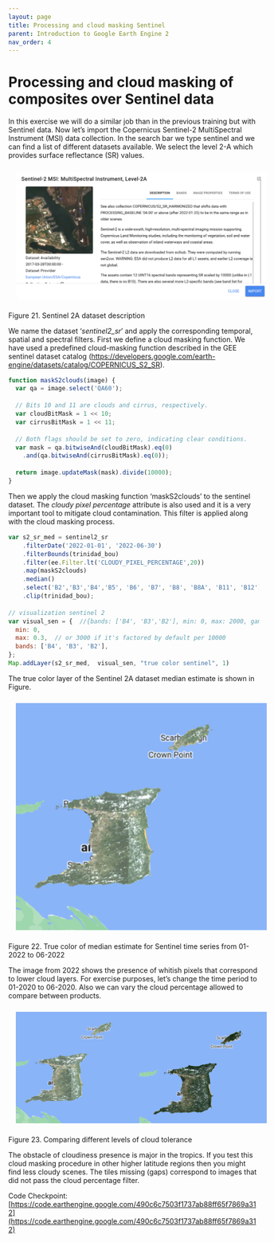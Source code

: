 ```yaml
---
layout: page
title: Processing and cloud masking Sentinel
parent: Introduction to Google Earth Engine 2
nav_order: 4
---
```


# Processing and cloud masking of composites over Sentinel data

In this exercise we will do a similar job than in the previous training but with Sentinel data. Now let’s import the Copernicus Sentinel-2 MultiSpectral Instrument (MSI) data collection. In the search bar we type sentinel and we can find a list of different datasets available. We select the level 2-A which provides surface reflectance (SR) values.

<img align="center" src="../images/intro-gee-images/21_sent.png" hspace="15" vspace="10" width="600">

Figure 21. Sentinel 2A dataset description

We name the dataset ‘*sentinel2_sr*’ and apply the corresponding temporal, spatial and spectral filters. First we define a cloud masking function. We have used a predefined cloud-masking function described in the GEE sentinel dataset catalog (https://developers.google.com/earth-engine/datasets/catalog/COPERNICUS_S2_SR).

```javascript
function maskS2clouds(image) {
  var qa = image.select('QA60');

  // Bits 10 and 11 are clouds and cirrus, respectively.
  var cloudBitMask = 1 << 10;
  var cirrusBitMask = 1 << 11;

  // Both flags should be set to zero, indicating clear conditions.
  var mask = qa.bitwiseAnd(cloudBitMask).eq(0)
  	.and(qa.bitwiseAnd(cirrusBitMask).eq(0));

  return image.updateMask(mask).divide(10000);
}
```

Then we apply the cloud masking function ‘maskS2clouds’ to the sentinel dataset. The *cloudy pixel percentage* attribute is also used and it is a very important tool to mitigate cloud contamination. This filter is applied along with the cloud masking process.

```javascript
var s2_sr_med = sentinel2_sr
  	.filterDate('2022-01-01', '2022-06-30')
  	.filterBounds(trinidad_bou)
  	.filter(ee.Filter.lt('CLOUDY_PIXEL_PERCENTAGE',20))
  	.map(maskS2clouds)
  	.median()
  	.select('B2','B3','B4','B5', 'B6', 'B7', 'B8', 'B8A', 'B11', 'B12')  // B 'B2', G 'B3', R 'B4', NIR 'B8'
  	.clip(trinidad_bou);

// visualization sentinel 2
var visual_sen = {  //{bands: ['B4', 'B3','B2'], min: 0, max: 2000, gamma: 11}
  min: 0,
  max: 0.3,  // or 3000 if it's factored by default per 10000
  bands: ['B4', 'B3', 'B2'],
};
Map.addLayer(s2_sr_med,  visual_sen, "true color sentinel", 1)
```

The true color layer of the Sentinel 2A dataset median estimate is shown in Figure.

<img align="center" src="../images/intro-gee-images/22_senmosaic.png" hspace="15" vspace="10" width="600">

Figure 22. True color of median estimate for Sentinel time series from 01-2022 to 06-2022

The image from 2022 shows the presence of whitish pixels that correspond to lower cloud layers. For exercise purposes, let’s change the time period to 01-2020 to 06-2020. Also we can vary the cloud percentage allowed to compare between products.

<img align="center" src="../images/intro-gee-images/23_compare.png" hspace="15" vspace="10" width="600">

Figure 23. Comparing different levels of cloud tolerance

The obstacle of cloudiness presence is major in the tropics. If you test this cloud masking procedure in other higher latitude regions then you might find less cloudy scenes. The tiles missing (gaps) correspond to images that did not pass the cloud percentage filter.

Code Checkpoint: [https://code.earthengine.google.com/490c6c7503f1737ab88ff65f7869a312](https://code.earthengine.google.com/490c6c7503f1737ab88ff65f7869a312)